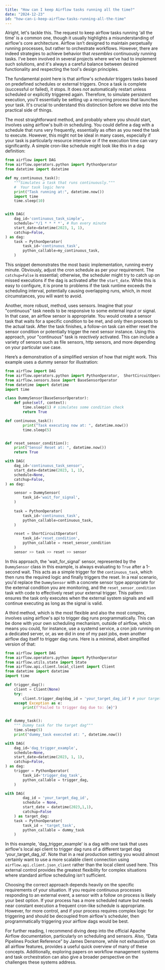 ```yaml
---
title: "How can I keep Airflow tasks running all the time?"
date: "2024-12-23"
id: "how-can-i-keep-airflow-tasks-running-all-the-time"
---
```


Alright, let's tackle this. The request to keep airflow tasks running ‘all the time’ is a common one, though it usually highlights a misunderstanding of airflow's core architecture. Airflow isn’t designed to maintain perpetually running processes, but rather to orchestrate workflows. However, there are indeed strategies to achieve behavior that *resembles* continuously running tasks. I’ve been involved in several projects where we’ve had to implement such solutions, and it's always a careful balance between desired functionality and respecting the tool's design principles.

The fundamental point here is that airflow's *scheduler* triggers tasks based on predefined schedules or external triggers. Once a task is complete (successful or failed), it stops. It does *not* automatically restart unless scheduled or explicitly triggered again. Therefore, to simulate persistent execution, you'll essentially be setting up a recurring process that launches your task. It's crucial to understand this distinction before we delve into the practical side of things.

The most straightforward method, and probably where you should start, involves using airflow's built-in scheduling. You could define a dag with a schedule that runs very frequently, essentially as often as you need the task to execute. However, this might not be ideal in many cases, especially if your task is particularly resource intensive or if the execution time can vary significantly. A simple cron-like schedule might look like this in a dag definition:

```python
from airflow import DAG
from airflow.operators.python import PythonOperator
from datetime import datetime

def my_continuous_task():
    """Simulates a task that runs continuously."""
    #  Your task logic here
    print("Task running at:", datetime.now())
    import time
    time.sleep(10)


with DAG(
    dag_id='continuous_task_simple',
    schedule='*/1 * * * *', # Run every minute
    start_date=datetime(2023, 1, 1),
    catchup=False,
) as dag:
    task = PythonOperator(
        task_id='continuous_task',
        python_callable=my_continuous_task,
    )
```

This snippet demonstrates the most basic implementation, running every minute. Obviously, adjust the cron schedule as per your requirement. The `catchup=False` is essential; otherwise, the scheduler might try to catch up on missed executions if the dag is activated after the `start_date`.  While this is easy to configure, it is prone to problems if the task runtime exceeds the scheduling interval, potentially causing overlapping runs, which, in most circumstances, you will want to avoid.

Another, more robust, method, uses sensors. Imagine that your "continuous" task needs to be responsive to some external input or signal. In that case, an airflow sensor is appropriate. You would create a sensor task that waits for a specific condition to be met, and only then proceeds to the actual task. After the task finishes, a follow-on task can either reset the sensor condition or potentially trigger the next sensor instance. Using this approach, your "continuous" task is *reactively* activated. This can include a variety of sensors such as file sensors, http sensors, and more depending on your particular use case.

Here’s a demonstration of a simplified version of how that might work. This example uses a dummy sensor for illustration:

```python
from airflow import DAG
from airflow.operators.python import PythonOperator,  ShortCircuitOperator
from airflow.sensors.base import BaseSensorOperator
from datetime import datetime
import time

class DummySensor(BaseSensorOperator):
    def poke(self, context):
        time.sleep(1) # simulates some condition check
        return True

def continuous_task():
        print("Task executing now at: ", datetime.now())
        time.sleep(5)


def reset_sensor_condition():
    print("Sensor Reset at: ", datetime.now())
    return True

with DAG(
    dag_id='continuous_task_sensor',
    start_date=datetime(2023, 1, 1),
    schedule=None,
    catchup=False,
) as dag:

    sensor = DummySensor(
        task_id='wait_for_signal',
    )
    
    task = PythonOperator(
        task_id='continuous_task',
        python_callable=continuous_task,
    )

    reset = ShortCircuitOperator(
        task_id='reset_condition',
        python_callable = reset_sensor_condition
    )
    sensor >> task >> reset >> sensor
```
In this approach, the 'wait_for_signal' sensor, represented by the `DummySensor` class in this example, is always evaluating to `True` after a 1-second wait. This acts as a simple trigger for the `continuous_task`, which then runs the required logic and finally triggers the reset. In a real scenario, you'd replace the `DummySensor` with a concrete sensor type appropriate for the external condition you are monitoring, and the `reset_sensor_condition` task with code to effectively reset your external trigger. This pattern ensures the task only executes when the external system signals and will continue executing as long as the signal is valid.

A third method, which is the most flexible and also the most complex, involves using airflow's api to trigger dag runs programmatically. This can be done with your own scheduling mechanism, outside of airflow, which means you could, for instance, use a systemd service, a cron job running on a dedicated server, or, as we did in one of my past jobs, even another airflow dag itself to trigger dag runs. Here is a minimal, albeit simplified version of that:

```python
from airflow import DAG
from airflow.operators.python import PythonOperator
from airflow.utils.state import State
from airflow.api.client.local_client import Client
from datetime import datetime
import time

def trigger_dag():
    client = Client(None)
    try:
        client.trigger_dag(dag_id = 'your_target_dag_id') # your target dag id
    except Exception as e:
        print(f"Failed to trigger dag due to: {e}")


def dummy_task():
    """ Dummy task for the target dag"""
    time.sleep(5)
    print("dummy_task executed at: ", datetime.now())

with DAG(
    dag_id='dag_trigger_example',
    schedule=None,
    start_date=datetime(2023, 1, 1),
    catchup=False,
) as dag:
    trigger = PythonOperator(
        task_id='trigger_dag_task',
        python_callable = trigger_dag,
    )

with DAG(
        dag_id = 'your_target_dag_id',
        schedule = None,
        start_date = datetime(2023,1,1),
        catchup=False
    ) as target_dag:
    task = PythonOperator(
        task_id = 'target_task',
        python_callable = dummy_task
    )
```
In this example, 'dag_trigger_example' is a dag with one task that uses airflow's local api client to trigger dag runs of a different target dag 'your_target_dag_id'. Note that in a real production setting you would almost certainly want to use a more scalable client connection using `airflow.api.client.json_client` rather than the local client used here. This external control provides the greatest flexibility for complex situations where standard airflow scheduling isn't sufficient.

Choosing the correct approach depends heavily on the specific requirements of your situation. If you require continuous processes responding to an external event, a sensor with a follow on process is likely your best option. If your process has a more scheduled nature but needs near constant execution a frequent cron-like schedule is appropriate. However, for more control, and if your process requires complex logic for triggering and should be decoupled from airflow's scheduler, then programmatically triggering your airflow dags would be best.

For further reading, I recommend diving deep into the official Apache Airflow documentation, particularly on scheduling and sensors. Also, “Data Pipelines Pocket Reference” by James Densmore, while not exhaustive on all airflow features, provides a useful quick overview of many of these concepts. Additionally, exploring papers on workflow management systems and task orchestration can also give a broader perspective on the challenges these systems address.

